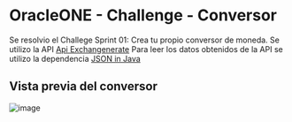 # OracleONE - Challenge - Conversor

Se resolvio el Challege Sprint 01: Crea tu propio conversor de moneda.
Se utilizo la API [Api Exchangenerate](https://api.exchangerate.host/latest)
Para leer los datos obtenidos de la API se utilizo la dependencia [JSON in Java](https://mvnrepository.com/artifact/org.json/json/20230227)

## Vista previa del conversor
![image](https://user-images.githubusercontent.com/86922602/232680887-d69d2aee-4b07-4cdc-a950-fbfa3fe4649f.png)
